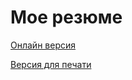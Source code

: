 Мое резюме
==========

<a href="https://munimaev.github.io/resume/">Онлайн версия</a>

<a href="https://munimaev.github.io/resume/Munimaev_Vladislav.pdf">Версия для печати</a>
